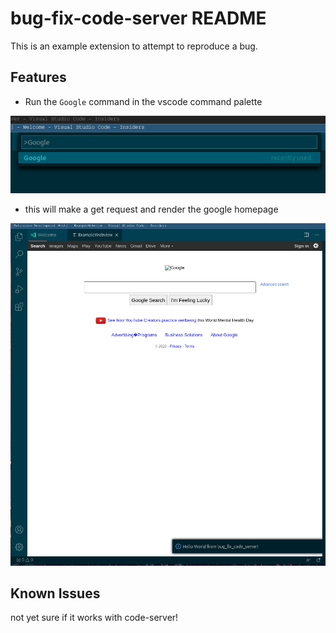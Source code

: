 # bug-fix-code-server README

This is an example extension to attempt to reproduce a bug.

## Features

- Run the ```Google``` command in the vscode command palette

![Google Command Screenshot](./.rsrc/cmdImage.png)

- this will make a get request and render the google homepage

![web view](./.rsrc/webView.png)

## Known Issues

not yet sure if it works with code-server!
